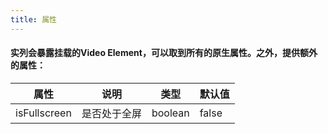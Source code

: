 ```yaml
---    
title: 属性
---
```

#### 实列会暴露挂载的Video Element，可以取到所有的原生属性。之外，提供额外的属性：
| 属性 | 说明 | 类型 | 默认值 | 
| --- | --- | --- | --- | 
| isFullscreen | 是否处于全屏 | boolean | false |
